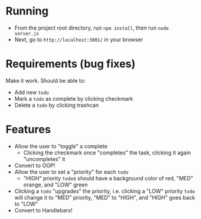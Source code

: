 # Running

- From the project root directory, run `npm install`, then run `node server.js`
- Next, go to `http://localhost:3001/` in your browser



# Requirements (bug fixes)

Make it work. Should be able to:    
- Add new `todo`
- Mark a `todo` as complete by clicking checkmark
- Delete a `todo` by clicking trashcan

# Features
- Allow the user to "toggle" a complete
    - Clicking the checkmark once "completes" the task, clicking it again "uncompletes" it
- Convert to OOP!
- Allow the user to set a "priority" for each `todo`
    - "HIGH" priority `todo`s should have a background color of red, "MED" orange, and "LOW" green
- Clicking a `todo` "upgrades" the priority, i.e. clicking a "LOW" priority `todo` will change it to "MED" priority, "MED" to "HIGH", and "HIGH" goes back to "LOW"
- Convert to Handlebars!